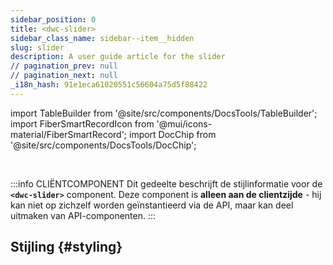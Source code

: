 ```yaml
---
sidebar_position: 0
title: <dwc-slider>
sidebar_class_name: sidebar--item__hidden
slug: slider
description: A user guide article for the slider
// pagination_prev: null
// pagination_next: null
_i18n_hash: 91e1eca61020551c56604a75d5f88422
---
```

import TableBuilder from '@site/src/components/DocsTools/TableBuilder';
import FiberSmartRecordIcon from '@mui/icons-material/FiberSmartRecord';
import DocChip from '@site/src/components/DocsTools/DocChip';

<DocChip chip='shadow' />

<br />

:::info CLIËNTCOMPONENT
Dit gedeelte beschrijft de stijlinformatie voor de **`<dwc-slider>`** component. Deze component is **alleen aan de clientzijde** - hij kan niet op zichzelf worden geïnstantieerd via de API, maar kan deel uitmaken van API-componenten.
:::

## Stijling {#styling}

<TableBuilder name="dwc-slider" clientComponent />
